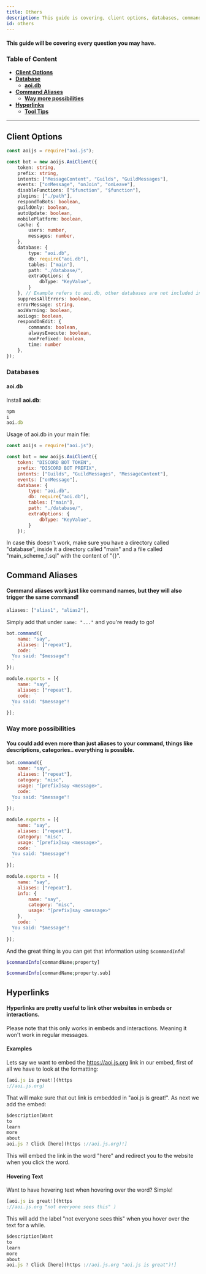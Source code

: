 ```yaml
---
title: Others
description: This guide is covering, client options, databases, command aliases and hyperlinks.
id: others
---
```


#### This guide will be covering every question you may have.

### Table of Content

- **[Client Options](#client-options)**
- **[Database](#databases)**
    - **[aoi.db](#aoidb)**
- **[Command Aliases][1]**
    - **[Way more possibilities][1.1]**
- **[Hyperlinks][2]**
    - **[Tool Tips](#hovering-text)**

---

## Client Options

```typescript
const aoijs = require("aoi.js");

const bot = new aoijs.AoiClient({
    token: string,
    prefix: string,
    intents: ["MessageContent", "Guilds", "GuildMessages"],
    events: ["onMessage", "onJoin", "onLeave"],
    disableFunctions: ["$function", "$function"],
    plugins: ["./path"],
    respondToBots: boolean,
    guildOnly: boolean,
    autoUpdate: boolean,
    mobilePlatform: boolean,
    cache: {
        users: number,
        messages: number,
    },
    database: {
        type: "aoi.db",
        db: require("aoi.db"),
        tables: ["main"],
        path: "./database/",
        extraOptions: {
            dbType: "KeyValue",
        }
    }, // Example refers to aoi.db, other databases are not included in this Example.
    suppressAllErrors: boolean,
    errorMessage: string,
    aoiWarning: boolean,
    aoiLogs: boolean,
    respondOnEdit: {
        commands: boolean,
        alwaysExecute: boolean,
        nonPrefixed: boolean,
        time: number
    },
});
```

### Databases

#### aoi.db

Install **aoi.db**:

```typescript
npm
i
aoi.db
```

Usage of aoi.db in your main file:

```js
const aoijs = require("aoi.js");

const bot = new aoijs.AoiClient({
    token: "DISCORD BOT TOKEN",
    prefix: "DISCORD BOT PREFIX",
    intents: ["Guilds", "GuildMessages", "MessageContent"],
    events: ["onMessage"],
    database: {
        type: "aoi.db",
        db: require("aoi.db"),
        tables: ["main"],
        path: "./database/",
        extraOptions: {
            dbType: "KeyValue",
        }
    });
```

In case this doesn't work, make sure you have a directory called "database", inside it a directory called "main" and a
file called "main_scheme_1.sql" with the content of "{}".

## Command Aliases

#### Command aliases work just like command names, but they will also trigger the same command!

```js
aliases: ["alias1", "alias2"],
```

Simply add that under `name: "..."` and you're ready to go!

```js
bot.command({
    name: "say",
    aliases: ["repeat"],
    code: `
  You said: "$message"!
  `
});
```

```js
module.exports = [{
    name: "say",
    aliases: ["repeat"],
    code: `
  You said: "$message"!
  `
}];
```

### Way more possibilities

#### You could add even more than just aliases to your command, things like descriptions, categories.. everything is possible.

```js
bot.command({
    name: "say",
    aliases: ["repeat"],
    category: "misc",
    usage: "[prefix]say <message>",
    code: `
  You said: "$message"!
  `
});
```

```js
module.exports = [{
    name: "say",
    aliases: ["repeat"],
    category: "misc",
    usage: "[prefix]say <message>",
    code: `
  You said: "$message"!
  `
}];
```

```js
module.exports = [{
    name: "say",
    aliases: ["repeat"],
    info: {
        name: "say",
        category: "misc",
        usage: "[prefix]say <message>"
    },
    code: `
  You said: "$message"!
  `
}];
```

And the great thing is you can get that information using `$commandInfo`!

```php
$commandInfo[commandName;property]

$commandInfo[commandName;property.sub]
```

## Hyperlinks

#### Hyperlinks are pretty useful to link other websites in embeds or interactions.

Please note that this only works in embeds and interactions. Meaning it won't work in regular messages.

#### Examples

Lets say we want to embed the https://aoi.js.org link in our embed, first of all we have to look at the formatting:

```js
[aoi.js is great!](https
://aoi.js.org)
```

That will make sure that out link is embedded in "aoi.js is great!". As next we add the embed:

```js
$description[Want
to
learn
more
about
aoi.js ? Click [here](https ://aoi.js.org)!]
```

This will embed the link in the word "here" and redirect you to the website when you click the word.

#### Hovering Text

Want to have hovering text when hovering over the word? Simple!

```js
[aoi.js is great!](https
://aoi.js.org "not everyone sees this" )
```

This will add the label "not everyone sees this" when you hover over the text for a while.

```js
$description[Want
to
learn
more
about
aoi.js ? Click [here](https ://aoi.js.org "aoi.js is great")!]
```

<!--- links -->

[1]: #command-aliases

[1.1]: #way-more-possibilities

[2]: #hyperlinks
